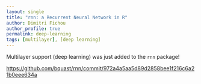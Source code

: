 ```yaml
---
layout: single
title: "rnn: a Recurrent Neural Network in R"
author: Dimitri Fichou
author_profile: true
permalink: deep-learning
tags: [multilayer], [deep learning]
---
```


Multilayer support (deep learning) was just added to the `rnn` package!

https://github.com/bquast/rnn/commit/972a4a5aa5d89d2858bee1f216c6a21b0eee634a
